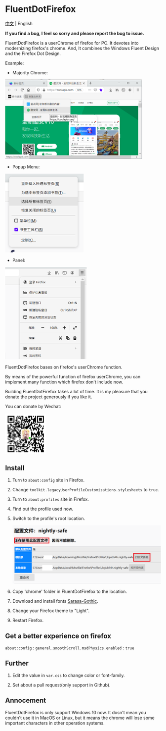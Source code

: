 # FluentDotFirefox

[中文](README_zh_cn.md) | English

**If you find a bug, I feel so sorry and please report the bug to issue.**

FluentDotFirefox is a userChrome of firefox for PC. It devotes into modernizing firefox's chrome. And, It combines the Windows Fluent Design and the Firefox Dot Design.

Example:

- Majority Chrome:

<img title="" src="docs/majority.png" alt="majority.png" data-align="inline" width="443">

- Popup Menu:

<img title="" src="docs/popup.png" alt="popup.png" width="254" data-align="inline">

- Panel:

<img title="" src="docs/panel.png" alt="panel.png" width="264" data-align="left">

FluentDotFirefox bases on firefox's userChrome function.

By means of the powerful function of firefox userChrome, you can implement many function which firefox don't include now.

Building FluentDotFirefox takes a lot of time. It is my pleasure that you donate the project generously if you like it.

You can donate by Wechat:

<img title="" src="docs/qrcode.png" alt="qrcode.png" width="132" data-align="inline">

## Install

1. Turn to `about:config` site in Firefox.

2. Change `toolkit.legacyUserProfileCustomizations.stylesheets` to `true`.

3. Turn to `about:profiles` site in Firefox.

4. Find out the profile used now.

5. Switch to the profile's root location.
   
   <img src="docs/profiles.png" title="" alt="profiles.png" data-align="inline">

6. Copy 'chrome' folder in FluentDotFirefox to the location.

7. Download and install fonts [Sarasa-Gothic](https://github.com/be5invis/Sarasa-Gothic/releases/download/v0.12.11/sarasa-gothic-ttc-0.12.11.7z). 

8. Change your Firefox theme to "Light".

9. Restart Firefox.

## Get a better experience on firefox

`about:config` : `general.smoothScroll.msdPhysics.enabled` : `true`

## Further

1. Edit the value in `var.css` to change color or font-family.

2. Set about a pull request(only support in Github).

## Annocement

FluentDotFirefox is only support Windows 10 now. It dosn't mean you couldn't use it in MacOS or Linux, but it means the chrome will lose some important characters in other operation systems.
